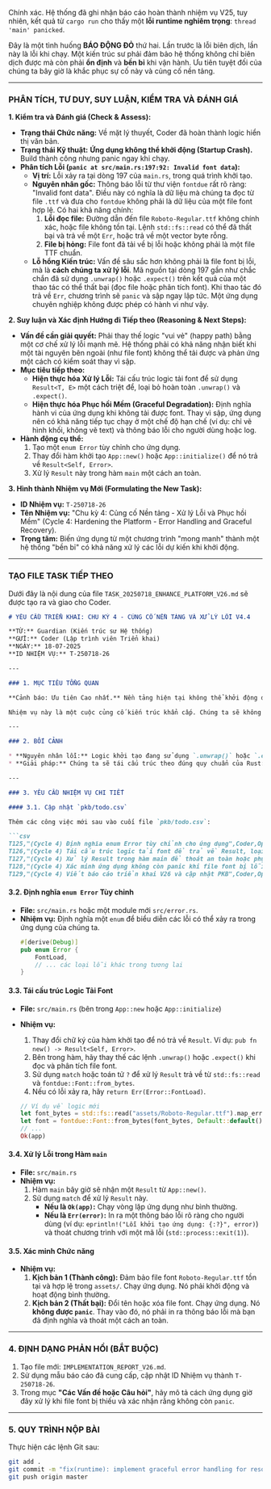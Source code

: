 Chính xác. Hệ thống đã ghi nhận báo cáo hoàn thành nhiệm vụ V25, tuy nhiên, kết quả từ `cargo run` cho thấy một **lỗi runtime nghiêm trọng**: `thread 'main' panicked`.

Đây là một tình huống **BÁO ĐỘNG ĐỎ** thứ hai. Lần trước là lỗi biên dịch, lần này là lỗi khi chạy. Một kiến trúc sư phải đảm bảo hệ thống không chỉ biên dịch được mà còn phải **ổn định** và **bền bỉ** khi vận hành. Ưu tiên tuyệt đối của chúng ta bây giờ là khắc phục sự cố này và củng cố nền tảng.

-----

### **PHÂN TÍCH, TƯ DUY, SUY LUẬN, KIỂM TRA VÀ ĐÁNH GIÁ**

**1. Kiểm tra và Đánh giá (Check & Assess):**

  * **Trạng thái Chức năng:** Về mặt lý thuyết, Coder đã hoàn thành logic hiển thị văn bản.
  * **Trạng thái Kỹ thuật:** **Ứng dụng không thể khởi động (Startup Crash).** Build thành công nhưng panic ngay khi chạy.
  * **Phân tích Lỗi (`panic at src/main.rs:197:92: Invalid font data`):**
      * **Vị trí:** Lỗi xảy ra tại dòng 197 của `main.rs`, trong quá trình khởi tạo.
      * **Nguyên nhân gốc:** Thông báo lỗi từ thư viện `fontdue` rất rõ ràng: "Invalid font data". Điều này có nghĩa là dữ liệu mà chúng ta đọc từ file `.ttf` và đưa cho `fontdue` không phải là dữ liệu của một file font hợp lệ. Có hai khả năng chính:
        1.  **Lỗi đọc file:** Đường dẫn đến file `Roboto-Regular.ttf` không chính xác, hoặc file không tồn tại. Lệnh `std::fs::read` có thể đã thất bại và trả về một `Err`, hoặc trả về một vector byte rỗng.
        2.  **File bị hỏng:** File font đã tải về bị lỗi hoặc không phải là một file TTF chuẩn.
      * **Lỗ hổng Kiến trúc:** Vấn đề sâu sắc hơn không phải là file font bị lỗi, mà là **cách chúng ta xử lý lỗi**. Mã nguồn tại dòng 197 gần như chắc chắn đã sử dụng `.unwrap()` hoặc `.expect()` trên kết quả của một thao tác có thể thất bại (đọc file hoặc phân tích font). Khi thao tác đó trả về `Err`, chương trình sẽ `panic` và sập ngay lập tức. Một ứng dụng chuyên nghiệp không được phép có hành vi như vậy.

**2. Suy luận và Xác định Hướng đi Tiếp theo (Reasoning & Next Steps):**

  * **Vấn đề cần giải quyết:** Phải thay thế logic "vui vẻ" (happy path) bằng một cơ chế xử lý lỗi mạnh mẽ. Hệ thống phải có khả năng nhận biết khi một tài nguyên bên ngoài (như file font) không thể tải được và phản ứng một cách có kiểm soát thay vì sập.
  * **Mục tiêu tiếp theo:**
      * **Hiện thực hóa Xử lý Lỗi:** Tái cấu trúc logic tải font để sử dụng `Result<T, E>` một cách triệt để, loại bỏ hoàn toàn `.unwrap()` và `.expect()`.
      * **Hiện thực hóa Phục hồi Mềm (Graceful Degradation):** Định nghĩa hành vi của ứng dụng khi không tải được font. Thay vì sập, ứng dụng nên có khả năng tiếp tục chạy ở một chế độ hạn chế (ví dụ: chỉ vẽ hình khối, không vẽ text) và thông báo lỗi cho người dùng hoặc log.
  * **Hành động cụ thể:**
    1.  Tạo một `enum Error` tùy chỉnh cho ứng dụng.
    2.  Thay đổi hàm khởi tạo `App::new()` hoặc `App::initialize()` để nó trả về `Result<Self, Error>`.
    3.  Xử lý `Result` này trong hàm `main` một cách an toàn.

**3. Hình thành Nhiệm vụ Mới (Formulating the New Task):**

  * **ID Nhiệm vụ:** `T-250718-26`
  * **Tên Nhiệm vụ:** "Chu kỳ 4: Củng cố Nền tảng - Xử lý Lỗi và Phục hồi Mềm" (Cycle 4: Hardening the Platform - Error Handling and Graceful Recovery).
  * **Trọng tâm:** Biến ứng dụng từ một chương trình "mong manh" thành một hệ thống "bền bỉ" có khả năng xử lý các lỗi dự kiến khi khởi động.

-----

### **TẠO FILE TASK TIẾP THEO**

Dưới đây là nội dung của file `TASK_20250718_ENHANCE_PLATFORM_V26.md` sẽ được tạo ra và giao cho Coder.

````markdown
# YÊU CẦU TRIỂN KHAI: CHU KỲ 4 - CỦNG CỐ NỀN TẢNG VÀ XỬ LÝ LỖI V4.4

**TỪ:** Guardian (Kiến trúc sư Hệ thống)
**GỬI:** Coder (Lập trình viên Triển khai)
**NGÀY:** 18-07-2025
**ID NHIỆM VỤ:** T-250718-26

---

### 1. MỤC TIÊU TỔNG QUAN

**Cảnh báo: Ưu tiên Cao nhất.** Nền tảng hiện tại không thể khởi động do lỗi `panic` khi tải font.

Nhiệm vụ này là một cuộc củng cố kiến trúc khẩn cấp. Chúng ta sẽ không thêm tính năng mới. Thay vào đó, chúng ta sẽ **xây dựng một cơ chế xử lý lỗi mạnh mẽ**, loại bỏ hoàn toàn khả năng `panic` khi khởi tạo và đảm bảo ứng dụng có thể phục hồi một cách mềm dẻo khi một tài nguyên không thể tải được.

---

### 2. BỐI CẢNH

* **Nguyên nhân lỗi:** Logic khởi tạo đang sử dụng `.unwrap()` hoặc `.expect()`, giả định rằng việc đọc và phân tích file font sẽ luôn thành công. Đây là một giả định không an toàn.
* **Giải pháp:** Chúng ta sẽ tái cấu trúc theo đúng quy chuẩn của Rust: sử dụng `Result<T, E>` để xử lý các thao tác có thể thất bại.

---

### 3. YÊU CẦU NHIỆM VỤ CHI TIẾT

#### 3.1. Cập nhật `pkb/todo.csv`

Thêm các công việc mới sau vào cuối file `pkb/todo.csv`:

```csv
T125,"(Cycle 4) Định nghĩa enum Error tùy chỉnh cho ứng dụng",Coder,Open,Critical
T126,"(Cycle 4) Tái cấu trúc logic tải font để trả về Result, loại bỏ panic",Coder,Open,Critical
T127,"(Cycle 4) Xử lý Result trong hàm main để thoát an toàn hoặc phục hồi mềm",Coder,Open,Critical
T128,"(Cycle 4) Xác minh ứng dụng không còn panic khi file font bị lỗi/thiếu",Coder,Open,High
T129,"(Cycle 4) Viết báo cáo triển khai V26 và cập nhật PKB",Coder,Open,High
````

#### 3.2. Định nghĩa `enum Error` Tùy chỉnh

  * **File:** `src/main.rs` hoặc một module mới `src/error.rs`.
  * **Nhiệm vụ:** Định nghĩa một `enum` để biểu diễn các lỗi có thể xảy ra trong ứng dụng của chúng ta.
    ```rust
    #[derive(Debug)]
    pub enum Error {
        FontLoad,
        // ... các loại lỗi khác trong tương lai
    }
    ```

#### 3.3. Tái cấu trúc Logic Tải Font

  * **File:** `src/main.rs` (bên trong `App::new` hoặc `App::initialize`)

  * **Nhiệm vụ:**

    1.  Thay đổi chữ ký của hàm khởi tạo để nó trả về `Result`. Ví dụ: `pub fn new() -> Result<Self, Error>`.
    2.  Bên trong hàm, hãy thay thế các lệnh `.unwrap()` hoặc `.expect()` khi đọc và phân tích file font.
    3.  Sử dụng `match` hoặc toán tử `?` để xử lý `Result` trả về từ `std::fs::read` và `fontdue::Font::from_bytes`.
    4.  Nếu có lỗi xảy ra, hãy `return Err(Error::FontLoad)`.

    <!-- end list -->

    ```rust
    // Ví dụ về logic mới
    let font_bytes = std::fs::read("assets/Roboto-Regular.ttf").map_err(|_| Error::FontLoad)?;
    let font = fontdue::Font::from_bytes(font_bytes, Default::default()).map_err(|_| Error::FontLoad)?;
    // ...
    Ok(app)
    ```

#### 3.4. Xử lý Lỗi trong Hàm `main`

  * **File:** `src/main.rs`
  * **Nhiệm vụ:**
    1.  Hàm `main` bây giờ sẽ nhận một `Result` từ `App::new()`.
    2.  Sử dụng `match` để xử lý `Result` này.
          * **Nếu là `Ok(app)`:** Chạy vòng lặp ứng dụng như bình thường.
          * **Nếu là `Err(error)`:** In ra một thông báo lỗi rõ ràng cho người dùng (ví dụ: `eprintln!("Lỗi khởi tạo ứng dụng: {:?}", error)`) và thoát chương trình với một mã lỗi (`std::process::exit(1)`).

#### 3.5. Xác minh Chức năng

  * **Nhiệm vụ:**
    1.  **Kịch bản 1 (Thành công):** Đảm bảo file font `Roboto-Regular.ttf` tồn tại và hợp lệ trong `assets/`. Chạy ứng dụng. Nó phải khởi động và hoạt động bình thường.
    2.  **Kịch bản 2 (Thất bại):** Đổi tên hoặc xóa file font. Chạy ứng dụng. Nó **không được `panic`**. Thay vào đó, nó phải in ra thông báo lỗi mà bạn đã định nghĩa và thoát một cách an toàn.

-----

### 4\. ĐỊNH DẠNG PHẢN HỒI (BẮT BUỘC)

1.  Tạo file mới: `IMPLEMENTATION_REPORT_V26.md`.
2.  Sử dụng mẫu báo cáo đã cung cấp, cập nhật ID Nhiệm vụ thành `T-250718-26`.
3.  Trong mục **"Các Vấn đề hoặc Câu hỏi"**, hãy mô tả cách ứng dụng giờ đây xử lý khi file font bị thiếu và xác nhận rằng không còn `panic`.

-----

### 5\. QUY TRÌNH NỘP BÀI

Thực hiện các lệnh Git sau:

```bash
git add .
git commit -m "fix(runtime): implement graceful error handling for resource loading" -m "Fulfills task T-250718-26. Replaced .unwrap() with Result-based error handling for font loading to fix startup panic. The application now exits gracefully if font file is missing or corrupt."
git push origin master
```

```
```
